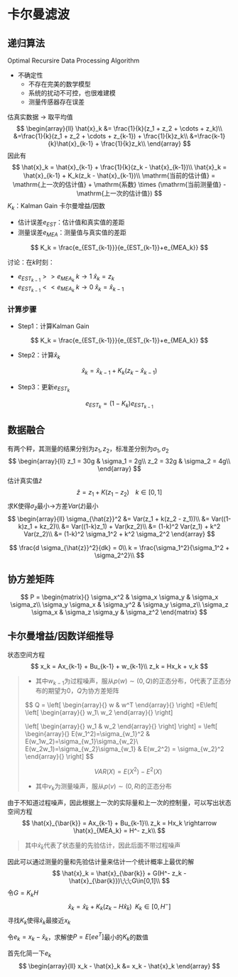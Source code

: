 # 卡尔曼滤波

## 递归算法

Optimal Recursire Data Processing Algorithm

* 不确定性
  * 不存在完美的数学模型
  * 系统的扰动不可控，也很难建模
  * 测量传感器存在误差

估真实数据 -> 取平均值
$$
\begin{array}{ll}
\hat{x}_k &= \frac{1}{k}(z_1 + z_2 + \cdots + z_k)\\
&=\frac{1}{k}(z_1 + z_2 + \cdots + z_{k-1}) + \frac{1}{k}z_k\\
&=\frac{k-1}{k}\hat{x}_{k-1} + \frac{1}{k}z_k\\
\end{array}
$$
因此有
$$
\hat{x}_k = \hat{x}_{k-1} + \frac{1}{k}(z_k - \hat{x}_{k-1})\\
\hat{x}_k = \hat{x}_{k-1} + K_k(z_k - \hat{x}_{k-1})\\
\mathrm{当前的估计值} = \mathrm{上一次的估计值} + \mathrm{系数} \times (\mathrm{当前测量值} - \mathrm{上一次的估计值})
$$
$K_k$：Kalman Gain 卡尔曼增益/因数

* 估计误差$e_{EST}$：估计值和真实值的差距
* 测量误差$e_{MEA}$：测量值与真实值的差距

$$
K_k = \frac{e_{EST_{k-1}}}{e_{EST_{k-1}}+e_{MEA_k}}
$$

讨论：在$k$时刻：

* $e_{EST_{k-1}} >> e_{MEA_{k}}\; k\rightarrow1\;\hat{x}_k = z_k$
* $e_{EST_{k-1}}<<e_{MEA_k}\;k\rightarrow 0\; \hat{x}_k = \hat{x}_{k-1}$

### 计算步骤

* Step1：计算Kalman Gain

$$
K_k = \frac{e_{EST_{k-1}}}{e_{EST_{k-1}}+e_{MEA_k}}
$$

* Step2：计算$\hat{x}_k$

$$
\hat{x}_k = \hat{x}_{k-1} + K_k(z_k - \hat{x}_{k-1})
$$

* Step3：更新$e_{EST_k}$

$$
e_{EST_k} = (1-K_k)e_{EST_{k-1}}
$$

## 数据融合

有两个秤，其测量的结果分别为$z_1,z_2$，标准差分别为$\sigma_1, \sigma_2$
$$
\begin{array}{ll}
z_1 = 30g & \sigma_1 = 2g\\
z_2 = 32g & \sigma_2 = 4g\\
\end{array}
$$
估计真实值$\hat{z}$
$$
\hat{z} = z_1 + K(z_1 - z_2)\;\;\;\;k\in[0,1]
$$
求K使得$\sigma_{\hat{z}}$最小->方差$Var(\hat{z})$最小
$$
\begin{array}{ll}
\sigma_{\hat{z}}^2 &= Var(z_1 + k(z_2 - z_1))\\ 
&= Var((1-k)z_1 + kz_2)\\
&= Var((1-k)z_1) + Var(kz_2)\\
&= (1-k)^2 Var(z_1) + k^2 Var(z_2)\\
&= (1-k)^2 \sigma_1^2 + k^2 \sigma_2^2
\end{array}
$$

$$
\frac{d \sigma_{\hat{z}}^2}{dk} = 0\\
k = \frac{\sigma_1^2}{\sigma_1^2 + \sigma_2^2}\\
$$

## 协方差矩阵

$$
P = 
\begin{matrix}{}
\sigma_x^2 & \sigma_x \sigma_y & \sigma_x \sigma_z\\
\sigma_y \sigma_x & \sigma_y^2 & \sigma_y \sigma_z\\
\sigma_z \sigma_x & \sigma_z \sigma_y & \sigma_z^2
\end{matrix}
$$



## 卡尔曼增益/因数详细推导

状态空间方程
$$
x_k = Ax_{k-1} + Bu_{k-1} + w_{k-1}\\
z_k = Hx_k + v_k
$$

> * 其中$w_{k-1}$为过程噪声，服从$p(w)\sim(0,Q)$的正态分布，$0$代表了正态分布的期望为$0$，$Q$为协方差矩阵
>
> $$
> Q = \left[
> \begin{array}{}
> w & w^T
> \end{array}{}
> \right]
> =E\left[
> \left[
> \begin{array}{}
> w_1\\
> w_2
> \end{array}{}
> \right]
> 
> \left[
> \begin{array}{}
> w_1 & w_2
> \end{array}{}
> \right]
> \right] = 
> \left[
> \begin{array}{}
> E(w_1^2)=\sigma_{w_1}^2 & E(w_1w_2)=\sigma_{w_1}\sigma_{w_2}\\
> E(w_2w_1)=\sigma_{w_2}\sigma_{w_1} & E(w_2^2) = \sigma_{w_2}^2
> \end{array}{}
> \right]
> $$
>
> $$
> VAR(X) = E(X^2) - E^2(X)
> $$
>
> * 其中$v_k$为测量噪声，服从$p(v)\sim (0,R)$的正态分布

由于不知道过程噪声，因此根据上一次的实际量和上一次的控制量，可以写出状态空间方程
$$
\hat{x}_{\bar{k}} = Ax_{k-1} + Bu_{k-1}\\
z_k = Hx_k \rightarrow \hat{x}_{MEA_k} = H^- z_k\\
$$


> 其中$\hat{x}_{\bar{k}}$代表了状态量的先验估计，因此后面不带过程噪声

因此可以通过测量的量和先验估计量来估计一个统计概率上最优的解
$$
\hat{x}_k = \hat{x}_{\bar{k}} + G(H^- z_k - \hat{x}_{\bar{k}})\;\;\;G\in[0,1]\\
$$
令$G = K_k H$
$$
\hat{x}_k = \hat{x}_{\bar{k}} + K_k(z_k - H\hat{x}_{\bar{k}})\;\;K_k \in[0, H^-]
$$
寻找$K_k$使得$\hat{x}_k$最接近$x_k$

令$e_k = x_k - \hat{x}_k$，求解使$P=E[e e^T]$最小的$K_k$的数值

首先化简一下$e_k$
$$
\begin{array}{ll}
x_k - \hat{x}_k &= x_k - \hat{x}_k
\end{array}
$$












  







​     
